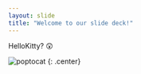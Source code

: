 ```yaml
---
layout: slide
title: "Welcome to our slide deck!"
---
```


HelloKitty? :astonished:

![poptocat](https://octodex.github.com/images/poptocat.png)
{: .center}
